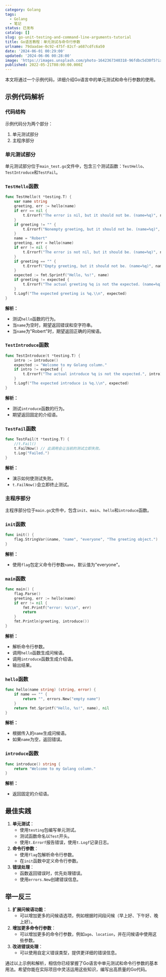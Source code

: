 ```yaml
---
category: Golang
tags:
  - Golang
  - 笔记
status: 已发布
catalog: []
slug: go-unit-testing-and-command-line-arguments-tutorial
title: Go语言教程：单元测试与命令行参数
urlname: 79daadae-0c92-475f-82cf-a687cdfc6a50
date: '2024-06-01 00:29:00'
updated: '2024-06-06 00:28:00'
image: 'https://images.unsplash.com/photo-1642367340318-96fdbc5d30f5?ixlib=rb-4.0.3&q=85&fm=jpg&crop=entropy&cs=srgb'
published: 2022-05-21T08:00:00.000Z
---
```


本文将通过一个示例代码，详细介绍Go语言中的单元测试和命令行参数的使用。


## 示例代码解析


### 代码结构


示例代码分为两个部分：

1. 单元测试部分
2. 主程序部分

### 单元测试部分


单元测试部分位于`main_test.go`文件中，包含三个测试函数：`TestHello`、`TestIntroduce`和`TestFail`。


### `TestHello`函数


```go
func TestHello(t *testing.T) {
	var name string
	greeting, err := hello(name)
	if err == nil {
		t.Errorf("The error is nil, but it should not be. (name=%q)", name)
	}
	if greeting != "" {
		t.Errorf("Nonempty greeting, but it should not be. (name=%q)", name)
	}
	name = "Robert"
	greeting, err = hello(name)
	if err != nil {
		t.Errorf("The error is not nil, but it should be. (name=%q)", name)
	}
	if greeting == "" {
		t.Errorf("Empty greeting, but it should not be. (name=%q)", name)
	}
	expected := fmt.Sprintf("Hello, %s!", name)
	if greeting != expected {
		t.Errorf("The actual greeting %q is not the expected. (name=%q)", greeting, name)
	}
	t.Logf("The expected greeting is %q.\\n", expected)
}

```


**解析：**

- 测试`hello`函数的行为。
- 当`name`为空时，期望返回错误和空字符串。
- 当`name`为"Robert"时，期望返回正确的问候语。

### `TestIntroduce`函数


```go
func TestIntroduce(t *testing.T) {
	intro := introduce()
	expected := "Welcome to my Golang column."
	if intro != expected {
		t.Errorf("The actual introduce %q is not the expected.", intro)
	}
	t.Logf("The expected introduce is %q.\\n", expected)
}

```


**解析：**

- 测试`introduce`函数的行为。
- 期望返回固定的介绍语。

### `TestFail`函数


```go
func TestFail(t *testing.T) {
	//t.Fail()
	t.FailNow() // 此调用会让当前的测试立即失败。
	t.Log("Failed.")
}

```


**解析：**

- 演示如何使测试失败。
- `t.FailNow()`会立即终止测试。

### 主程序部分


主程序部分位于`main.go`文件中，包含`init`、`main`、`hello`和`introduce`函数。


### `init`函数


```go
func init() {
	flag.StringVar(&name, "name", "everyone", "The greeting object.")
}

```


**解析：**

- 使用`flag`包定义命令行参数`name`，默认值为"everyone"。

### `main`函数


```go
func main() {
	flag.Parse()
	greeting, err := hello(name)
	if err != nil {
		fmt.Printf("error: %s\\n", err)
		return
	}
	fmt.Println(greeting, introduce())
}

```


**解析：**

- 解析命令行参数。
- 调用`hello`函数生成问候语。
- 调用`introduce`函数生成介绍语。
- 输出结果。

### `hello`函数


```go
func hello(name string) (string, error) {
	if name == "" {
		return "", errors.New("empty name")
	}
	return fmt.Sprintf("Hello, %s!", name), nil
}

```


**解析：**

- 根据传入的`name`生成问候语。
- 如果`name`为空，返回错误。

### `introduce`函数


```go
func introduce() string {
	return "Welcome to my Golang column."
}

```


**解析：**

- 返回固定的介绍语。

## 最佳实践

1. **单元测试**：
	- 使用`testing`包编写单元测试。
	- 测试函数命名以`Test`开头。
	- 使用`t.Errorf`报告错误，使用`t.Logf`记录日志。
2. **命令行参数**：
	- 使用`flag`包解析命令行参数。
	- 在`init`函数中定义命令行参数。
3. **错误处理**：
	- 函数返回错误时，优先处理错误。
	- 使用`errors.New`创建错误信息。

## 举一反三

1. **扩展问候语功能**：
	- 可以增加更多的问候语选项，例如根据时间段问候（早上好、下午好、晚上好）。
2. **增加更多命令行参数**：
	- 可以增加更多的命令行参数，例如`age`、`location`，并在问候语中使用这些参数。
3. **改进错误处理**：
	- 可以使用自定义错误类型，提供更详细的错误信息。

通过以上示例和解析，相信你已经掌握了Go语言中单元测试和命令行参数的基本用法。希望你能在实际项目中灵活运用这些知识，编写出高质量的Go代码。

